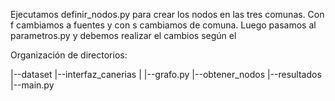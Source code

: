 Ejecutamos definir_nodos.py para crear los nodos en las tres comunas.
Con f cambiamos a fuentes y con s cambiamos de comuna.
Luego pasamos al parametros.py y debemos realizar el cambios según el

Organización de directorios:

|--dataset
|--interfaz_canerias
| |--grafo.py
|--obtener_nodos
|--resultados
|--main.py
